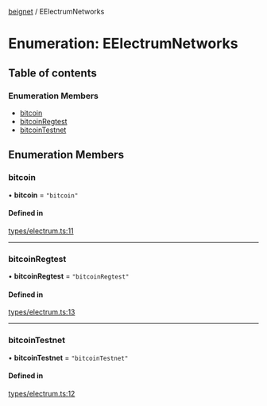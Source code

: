 [beignet](../README.md) / EElectrumNetworks

# Enumeration: EElectrumNetworks

## Table of contents

### Enumeration Members

- [bitcoin](EElectrumNetworks.md#bitcoin)
- [bitcoinRegtest](EElectrumNetworks.md#bitcoinregtest)
- [bitcoinTestnet](EElectrumNetworks.md#bitcointestnet)

## Enumeration Members

### bitcoin

• **bitcoin** = ``"bitcoin"``

#### Defined in

[types/electrum.ts:11](https://github.com/synonymdev/beignet/blob/0e5dd24/src/types/electrum.ts#L11)

___

### bitcoinRegtest

• **bitcoinRegtest** = ``"bitcoinRegtest"``

#### Defined in

[types/electrum.ts:13](https://github.com/synonymdev/beignet/blob/0e5dd24/src/types/electrum.ts#L13)

___

### bitcoinTestnet

• **bitcoinTestnet** = ``"bitcoinTestnet"``

#### Defined in

[types/electrum.ts:12](https://github.com/synonymdev/beignet/blob/0e5dd24/src/types/electrum.ts#L12)
